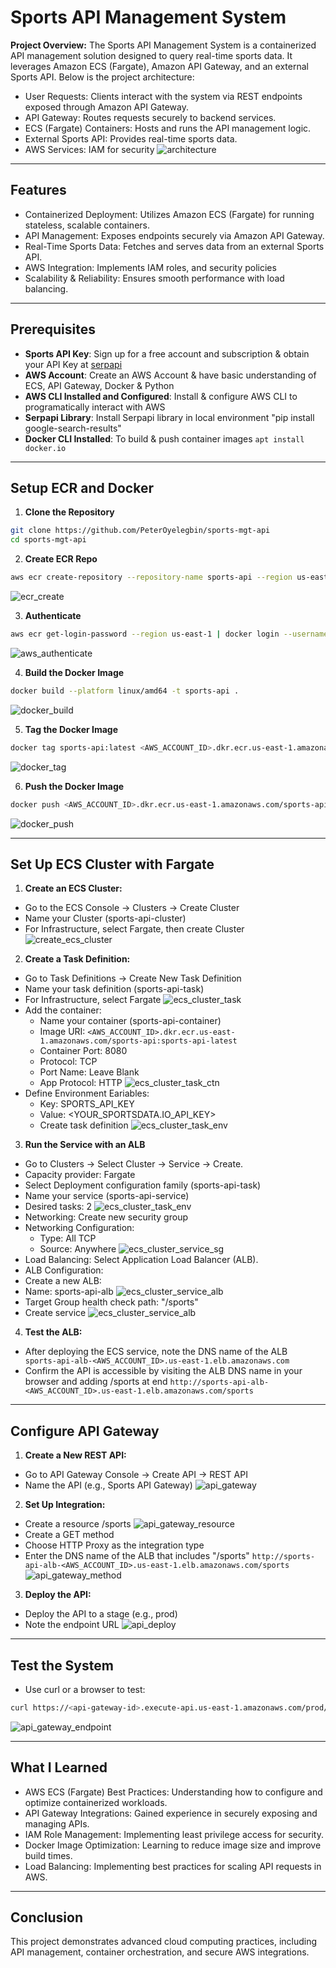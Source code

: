 # Sports API Management System
**Project Overview:** The Sports API Management System is a containerized API management solution designed to query real-time sports data. It leverages Amazon ECS (Fargate), Amazon API Gateway, and an external Sports API. Below is the project architecture:
- User Requests: Clients interact with the system via REST endpoints exposed through Amazon API Gateway.
- API Gateway: Routes requests securely to backend services.
- ECS (Fargate) Containers: Hosts and runs the API management logic.
- External Sports API: Provides real-time sports data.
- AWS Services: IAM for security
![architecture](images/project_architecture.png)

---

## Features
- Containerized Deployment: Utilizes Amazon ECS (Fargate) for running stateless, scalable containers.
- API Management: Exposes endpoints securely via Amazon API Gateway.
- Real-Time Sports Data: Fetches and serves data from an external Sports API.
- AWS Integration: Implements IAM roles, and security policies
- Scalability & Reliability: Ensures smooth performance with load balancing.

---

## Prerequisites
- **Sports API Key**: Sign up for a free account and subscription & obtain your API Key at [serpapi](https://serpapi.com)
- **AWS Account**: Create an AWS Account & have basic understanding of ECS, API Gateway, Docker & Python
- **AWS CLI Installed and Configured**: Install & configure AWS CLI to programatically interact with AWS
- **Serpapi Library**: Install Serpapi library in local environment "pip install google-search-results"
- **Docker CLI Installed**: To build & push container images `apt install docker.io`

---

## Setup ECR and Docker
1. **Clone the Repository**
```bash
git clone https://github.com/PeterOyelegbin/sports-mgt-api
cd sports-mgt-api
```

2. **Create ECR Repo**
```bash
aws ecr create-repository --repository-name sports-api --region us-east-1
```
![ecr_create](images/aws_ecr_create.png)

3. **Authenticate**
```bash
aws ecr get-login-password --region us-east-1 | docker login --username AWS --password-stdin <AWS_ACCOUNT_ID>.dkr.ecr.us-east-1.amazonaws.com
```
![aws_authenticate](images/aws_login.png)

4. **Build the Docker Image**
```bash
docker build --platform linux/amd64 -t sports-api .
```
![docker_build](images/docker_build.png)

5. **Tag the Docker Image**
```bash
docker tag sports-api:latest <AWS_ACCOUNT_ID>.dkr.ecr.us-east-1.amazonaws.com/sports-api:sports-api-latest
```
![docker_tag](images/docker_tag.png)

6. **Push the Docker Image**
```bash
docker push <AWS_ACCOUNT_ID>.dkr.ecr.us-east-1.amazonaws.com/sports-api:sports-api-latest
```
![docker_push](images/docker_push.png)

---

## Set Up ECS Cluster with Fargate
1. **Create an ECS Cluster:**
  - Go to the ECS Console → Clusters → Create Cluster
  - Name your Cluster (sports-api-cluster)
  - For Infrastructure, select Fargate, then create Cluster
  ![create_ecs_cluster](images/ecs_cluster_config.png)

2. **Create a Task Definition:**
  - Go to Task Definitions → Create New Task Definition
  - Name your task definition (sports-api-task)
  - For Infrastructure, select Fargate
  ![ecs_cluster_task](images/ecs_cluster_task.png)
  - Add the container:
    - Name your container (sports-api-container)
    - Image URI: `<AWS_ACCOUNT_ID>.dkr.ecr.us-east-1.amazonaws.com/sports-api:sports-api-latest`
    - Container Port: 8080
    - Protocol: TCP
    - Port Name: Leave Blank
    - App Protocol: HTTP
  ![ecs_cluster_task_ctn](images/ecs_cluster_task_ctn.png)
  - Define Environment Eariables:
    - Key: SPORTS_API_KEY
    - Value: <YOUR_SPORTSDATA.IO_API_KEY>
    - Create task definition
  ![ecs_cluster_task_env](images/ecs_cluster_task_env.png)

3. **Run the Service with an ALB**
  - Go to Clusters → Select Cluster → Service → Create.
  - Capacity provider: Fargate
  - Select Deployment configuration family (sports-api-task)
  - Name your service (sports-api-service)
  - Desired tasks: 2
  ![ecs_cluster_task_env](images/ecs_cluster_service.png)
  - Networking: Create new security group
  - Networking Configuration:
    - Type: All TCP
    - Source: Anywhere
  ![ecs_cluster_service_sg](images/ecs_cluster_service_sg.png)
  - Load Balancing: Select Application Load Balancer (ALB).
  - ALB Configuration:
  - Create a new ALB:
  - Name: sports-api-alb
  ![ecs_cluster_service_alb](images/ecs_cluster_service_alb.png)
  - Target Group health check path: "/sports"
  - Create service
  ![ecs_cluster_service_alb](images/ecs_cluster_service_tg.png)

4. **Test the ALB:**
  - After deploying the ECS service, note the DNS name of the ALB ` sports-api-alb-<AWS_ACCOUNT_ID>.us-east-1.elb.amazonaws.com`
  - Confirm the API is accessible by visiting the ALB DNS name in your browser and adding /sports at end `http://sports-api-alb-<AWS_ACCOUNT_ID>.us-east-1.elb.amazonaws.com/sports`

---

## Configure API Gateway
1. **Create a New REST API:**
  - Go to API Gateway Console → Create API → REST API
  - Name the API (e.g., Sports API Gateway)
  ![api_gateway](images/api_gateway.png)

2. **Set Up Integration:**
  - Create a resource /sports
  ![api_gateway_resource](images/api_gateway_resource.png)
  - Create a GET method
  - Choose HTTP Proxy as the integration type
  - Enter the DNS name of the ALB that includes "/sports" `http://sports-api-alb-<AWS_ACCOUNT_ID>.us-east-1.elb.amazonaws.com/sports`
  ![api_gateway_method](images/api_gateway_method.png)

3. **Deploy the API:**
  - Deploy the API to a stage (e.g., prod)
  - Note the endpoint URL
  ![api_deploy](images/api_deploy.png)

---

## Test the System
- Use curl or a browser to test:
```bash
curl https://<api-gateway-id>.execute-api.us-east-1.amazonaws.com/prod/sports
```
![api_gateway_endpoint](images/api_gateway_endpoint.png)

---

## What I Learned
- AWS ECS (Fargate) Best Practices: Understanding how to configure and optimize containerized workloads.
- API Gateway Integrations: Gained experience in securely exposing and managing APIs.
- IAM Role Management: Implementing least privilege access for security.
- Docker Image Optimization: Learning to reduce image size and improve build times.
- Load Balancing: Implementing best practices for scaling API requests in AWS.

---

## Conclusion
This project demonstrates advanced cloud computing practices, including API management, container orchestration, and secure AWS integrations.
